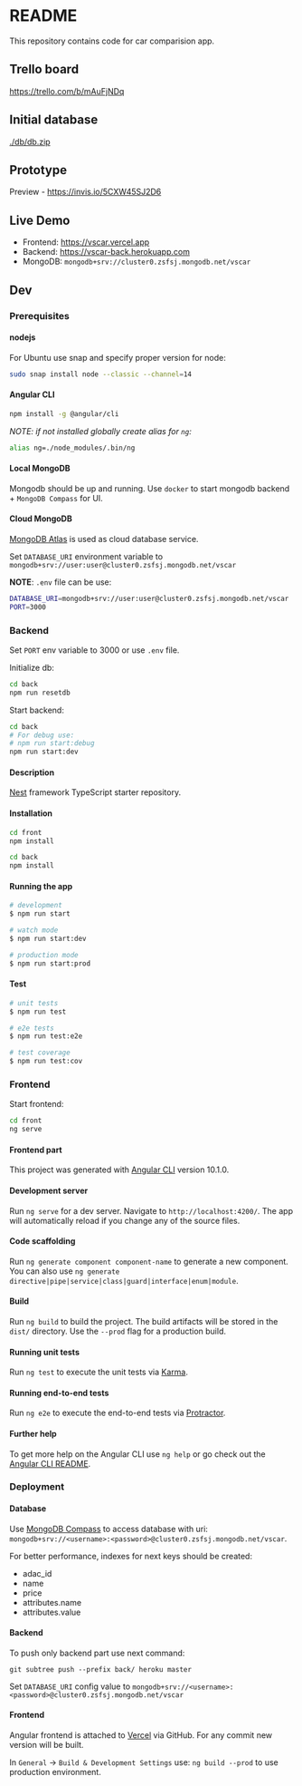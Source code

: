 # README

This repository contains code for car comparision app.

## Trello board

<https://trello.com/b/mAuFjNDq>

## Initial database

[./db/db.zip](./db/db.zip)

## Prototype

Preview - <https://invis.io/5CXW45SJ2D6>

## Live Demo

- Frontend: https://vscar.vercel.app
- Backend: https://vscar-back.herokuapp.com
- MongoDB: `mongodb+srv://cluster0.zsfsj.mongodb.net/vscar`

## Dev

### Prerequisites

#### nodejs

For Ubuntu use snap and specify proper version for node:

```bash
sudo snap install node --classic --channel=14
```

#### Angular CLI

```bash
npm install -g @angular/cli
```

_NOTE: if not installed globally create alias for `ng`:_

```bash
alias ng=./node_modules/.bin/ng
```

#### Local MongoDB

Mongodb should be up and running. Use `docker` to start mongodb backend + `MongoDB Compass` for UI.

#### Cloud MongoDB

[MongoDB Atlas](https://www.mongodb.com/cloud/atlas) is used as cloud database service.

Set `DATABASE_URI` environment variable to `mongodb+srv://user:user@cluster0.zsfsj.mongodb.net/vscar`

**NOTE**: `.env` file can be use:

```bash
DATABASE_URI=mongodb+srv://user:user@cluster0.zsfsj.mongodb.net/vscar
PORT=3000
```

### Backend

Set `PORT` env variable to 3000 or use `.env` file.

Initialize db:

```bash
cd back
npm run resetdb
```

Start backend:

```bash
cd back
# For debug use:
# npm run start:debug
npm run start:dev
```

#### Description

[Nest](https://github.com/nestjs/nest) framework TypeScript starter repository.

#### Installation

```bash
cd front
npm install

cd back
npm install
```

#### Running the app

```bash
# development
$ npm run start

# watch mode
$ npm run start:dev

# production mode
$ npm run start:prod
```

#### Test

```bash
# unit tests
$ npm run test

# e2e tests
$ npm run test:e2e

# test coverage
$ npm run test:cov
```

### Frontend

Start frontend:

```bash
cd front
ng serve
```

#### Frontend part

This project was generated with [Angular CLI](https://github.com/angular/angular-cli) version 10.1.0.

#### Development server

Run `ng serve` for a dev server. Navigate to `http://localhost:4200/`. The app will automatically reload if you change any of the source files.

#### Code scaffolding

Run `ng generate component component-name` to generate a new component. You can also use `ng generate directive|pipe|service|class|guard|interface|enum|module`.

#### Build

Run `ng build` to build the project. The build artifacts will be stored in the `dist/` directory. Use the `--prod` flag for a production build.

#### Running unit tests

Run `ng test` to execute the unit tests via [Karma](https://karma-runner.github.io).

#### Running end-to-end tests

Run `ng e2e` to execute the end-to-end tests via [Protractor](http://www.protractortest.org/).

#### Further help

To get more help on the Angular CLI use `ng help` or go check out the [Angular CLI README](https://github.com/angular/angular-cli/blob/master/README.md).

### Deployment

#### Database

Use [MongoDB Compass](https://www.mongodb.com/products/compass) to access database with uri: `mongodb+srv://<username>:<password>@cluster0.zsfsj.mongodb.net/vscar`.

For better performance, indexes for next keys should be created:

- adac_id
- name
- price
- attributes.name
- attributes.value

#### Backend

To push only backend part use next command:

`git subtree push --prefix back/ heroku master`

Set `DATABASE_URI` config value to `mongodb+srv://<username>:<password>@cluster0.zsfsj.mongodb.net/vscar`

#### Frontend

Angular frontend is attached to [Vercel](https://vercel.com/) via GitHub. For any commit new version will be built.

In `General` -> `Build & Development Settings` use: `ng build --prod` to use production environment.
